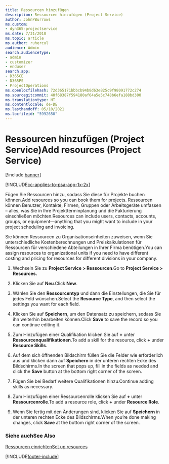 ```yaml
---
title: Ressourcen hinzufügen
description: Ressourcen hinzufügen (Project Service)
author: JohnPBurrows
ms.custom:
- dyn365-projectservice
ms.date: 7/31/2018
ms.topic: article
ms.author: ruhercul
audience: Admin
search.audienceType:
- admin
- customizer
- enduser
search.app:
- D365CE
- D365PS
- ProjectOperations
ms.openlocfilehash: 72d365171bbbcb94b8d63e825c9f98091772c274
ms.sourcegitcommit: 40f68387f594180af64a5e5c748b6efa188bd300
ms.translationtype: HT
ms.contentlocale: de-DE
ms.lasthandoff: 05/10/2021
ms.locfileid: "5992650"
---
```

# <a name="add-resources-project-service"></a><span data-ttu-id="e5b95-103">Ressourcen hinzufügen (Project Service)</span><span class="sxs-lookup"><span data-stu-id="e5b95-103">Add resources (Project Service)</span></span>

[!include [banner](../includes/psa-now-project-operations.md)]

[!INCLUDE[cc-applies-to-psa-app-1x-2x](../includes/cc-applies-to-psa-app-1x-2x.md)]

<span data-ttu-id="e5b95-104">Fügen Sie Ressourcen hinzu, sodass Sie diese für Projekte buchen können.</span><span class="sxs-lookup"><span data-stu-id="e5b95-104">Add resources so you can book them for projects.</span></span> <span data-ttu-id="e5b95-105">Ressourcen können Benutzer, Kontakte, Firmen, Gruppen oder Arbeitsgeräte umfassen – alles, was Sie in Ihre Projektterminplanung und die Fakturierung einschließen möchten.</span><span class="sxs-lookup"><span data-stu-id="e5b95-105">Resources can include users, contacts, accounts, groups, or equipment—anything that you might want to include in your project scheduling and invoicing.</span></span>  
  
<span data-ttu-id="e5b95-106">Sie können Ressourcen zu Organisationseinheiten zuweisen, wenn Sie unterschiedliche Kostenberechnungen und Preiskalkulationen für Ressourcen für verschiedene Abteilungen in Ihrer Firma benötigen.</span><span class="sxs-lookup"><span data-stu-id="e5b95-106">You can assign resources to organizational units if you need to have different costing and pricing for resources for different divisions in your company.</span></span>  
  
1.  <span data-ttu-id="e5b95-107">Wechseln Sie zu **Project Service > Ressourcen**.</span><span class="sxs-lookup"><span data-stu-id="e5b95-107">Go to **Project Service > Resources.**</span></span>  
  
2.  <span data-ttu-id="e5b95-108">Klicken Sie auf **Neu**.</span><span class="sxs-lookup"><span data-stu-id="e5b95-108">Click **New**.</span></span>  
  
3.  <span data-ttu-id="e5b95-109">Wählen Sie den **Ressourcentyp** und dann die Einstellungen, die Sie für jedes Feld wünschen.</span><span class="sxs-lookup"><span data-stu-id="e5b95-109">Select the **Resource Type**, and then select the settings you want for each field.</span></span>  
  
4.  <span data-ttu-id="e5b95-110">Klicken Sie auf **Speichern**, um den Datensatz zu speichern, sodass Sie ihn weiterhin bearbeiten können.</span><span class="sxs-lookup"><span data-stu-id="e5b95-110">Click **Save** to save the record so you can continue editing it.</span></span>  
  
5.  <span data-ttu-id="e5b95-111">Zum Hinzufügen einer Qualifikation klicken Sie auf **+** unter **Ressourcenqualifikationen**.</span><span class="sxs-lookup"><span data-stu-id="e5b95-111">To add a skill for the resource, click **+** under **Resource Skills**.</span></span>  
  
6.  <span data-ttu-id="e5b95-112">Auf dem sich öffnenden Bildschirm füllen Sie die Felder wie erforderlich aus und klicken dann auf **Speichern** in der unteren rechten Ecke des Bildschirms.</span><span class="sxs-lookup"><span data-stu-id="e5b95-112">In the screen that pops up, fill in the fields as needed and click the **Save** button at the bottom right corner of the screen.</span></span>  
  
7.  <span data-ttu-id="e5b95-113">Fügen Sie bei Bedarf weitere Qualifikationen hinzu.</span><span class="sxs-lookup"><span data-stu-id="e5b95-113">Continue adding skills as necessary.</span></span>  
  
8.  <span data-ttu-id="e5b95-114">Zum Hinzufügen einer Ressourcenrolle klicken Sie auf **+** unter **Ressourcenrolle**.</span><span class="sxs-lookup"><span data-stu-id="e5b95-114">To add a resource role, click **+** under **Resource Role**.</span></span>  
  
9. <span data-ttu-id="e5b95-115">Wenn Sie fertig mit den Änderungen sind, klicken Sie auf **Speichern** in der unteren rechten Ecke des Bildschirms.</span><span class="sxs-lookup"><span data-stu-id="e5b95-115">When you’re done making changes, click **Save** at the bottom right corner of the screen.</span></span>  
  
### <a name="see-also"></a><span data-ttu-id="e5b95-116">Siehe auch</span><span class="sxs-lookup"><span data-stu-id="e5b95-116">See Also</span></span>  
 [<span data-ttu-id="e5b95-117">Ressourcen einrichten</span><span class="sxs-lookup"><span data-stu-id="e5b95-117">Set up resources</span></span>](../psa/set-up-resources.md)


[!INCLUDE[footer-include](../includes/footer-banner.md)]